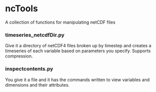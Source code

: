 # ncTools
A collection of functions for manipulating netCDF files

### timeseries_netcdfDir.py
Give it a directory of netCDF4 files broken up by timestep and creates a timeseries of each variable based on parameters
you specify. Supports compression.

### inspectcontents.py
You give it a file and it has the commands written to view variables and dimensions and their attributes.